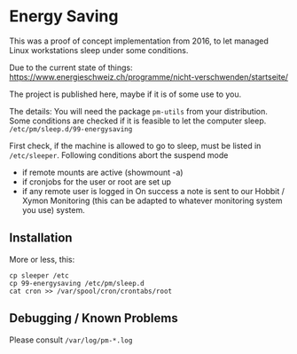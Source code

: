 # Energy Saving

This was a proof of concept implementation from 2016, to let managed
Linux workstations sleep under some conditions.

Due to the current state of things:
https://www.energieschweiz.ch/programme/nicht-verschwenden/startseite/

The project is published here, maybe if it is of some use to you.

The details:
You will need the package `pm-utils` from your distribution.
Some conditions are checked if it is feasible to let the computer sleep.
`/etc/pm/sleep.d/99-energysaving`

First check, if the machine is allowed to go to sleep, must be listed
in `/etc/sleeper`.
Following conditions abort the suspend mode
- if remote mounts are active (showmount -a)
- if cronjobs for the user or root are set up
- if any remote user is logged in
On success a note is sent to our Hobbit / Xymon Monitoring (this can 
be adapted to whatever monitoring system you use) system.

## Installation

More or less, this:

```
cp sleeper /etc
cp 99-energysaving /etc/pm/sleep.d
cat cron >> /var/spool/cron/crontabs/root
```

## Debugging / Known Problems

Please consult `/var/log/pm-*.log`
